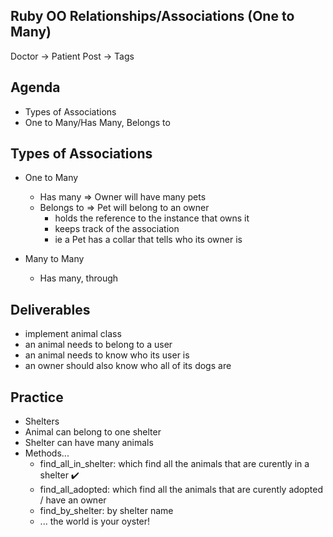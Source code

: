 ## Ruby OO Relationships/Associations (One to Many)

Doctor -> Patient
Post -> Tags

## Agenda
- Types of Associations 
- One to Many/Has Many, Belongs to


## Types of Associations
- One to Many
    - Has many => Owner will have many pets
    - Belongs to  => Pet will belong to an owner
        - holds the reference to the instance that owns it
        - keeps track of the association
        - ie a Pet has a collar that tells who its owner is 








- Many to Many 
    - Has many, through


## Deliverables 
- implement animal class
- an animal needs to belong to a user
- an animal needs to know who its user is 
- an owner should also know who all of its dogs are


## Practice
- Shelters 
- Animal can belong to one shelter
- Shelter can have many animals 
- Methods...
    - find_all_in_shelter: which find all the animals that are curently in a shelter ✔️
    - find_all_adopted: which find all the animals that are curently adopted / have an owner
    - find_by_shelter: by shelter name
    - ... the world is your oyster!